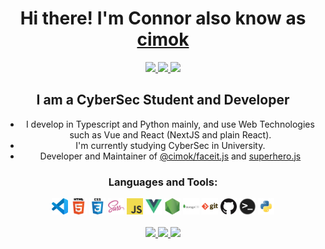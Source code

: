 <h1 align="center">Hi there! I'm Connor also know as <a href="https://cimok.co.uk">cimok</a></h1>

<div align="center">
  <a href="https://cimok.co.uk">
    <img src="https://img.shields.io/website?label=cimok.co.uk&style=for-the-badge&url=https%3A%2F%2Fcimok.co.uk" />
  </a>
  <a href="https://twitter.com/intent/follow?original_referer=https%3A%2F%2Fgithub.com%2Fcimok2000&screen_name=cimok2000">
    <img src="https://img.shields.io/twitter/follow/cimok2000?color=1DA1F2&logo=twitter&style=for-the-badge" />
  </a>
  <a href="https://ko-fi.com/X8X5A21AY">
    <img src="https://ko-fi.com/img/githubbutton_sm.svg" />
  </a>
</div>


<h2 align="center">I am a CyberSec Student and Developer</h2>

<ul align="center">
  <li>I develop in Typescript and Python mainly, and use Web Technologies such as Vue and React (NextJS and plain React).</li>
  <li>I'm currently studying CyberSec in University.</li>
  <li>Developer and Maintainer of <a href="https://github.com/cimok2000/faceit.js">@cimok/faceit.js</a> and <a href="https://github.com/cimok2000/superhero.js">superhero.js</a></li>
</ul>

<h3 align="center">Languages and Tools:</h3>

<div align="center">
  <img  alt="Visual Studio Code" width="26px" src="https://raw.githubusercontent.com/github/explore/80688e429a7d4ef2fca1e82350fe8e3517d3494d/topics/visual-studio-code/visual-studio-code.png" />
  <img  alt="HTML5" width="26px" src="https://raw.githubusercontent.com/github/explore/80688e429a7d4ef2fca1e82350fe8e3517d3494d/topics/html/html.png" />
  <img  alt="CSS3" width="26px" src="https://raw.githubusercontent.com/github/explore/80688e429a7d4ef2fca1e82350fe8e3517d3494d/topics/css/css.png" />
  <img  alt="Sass" width="26px" src="https://raw.githubusercontent.com/github/explore/80688e429a7d4ef2fca1e82350fe8e3517d3494d/topics/sass/sass.png" />
  <img  alt="JavaScript" width="26px" src="https://raw.githubusercontent.com/github/explore/80688e429a7d4ef2fca1e82350fe8e3517d3494d/topics/javascript/javascript.png" />
  <img  alt="Vue" width="26px" src="https://raw.githubusercontent.com/github/explore/80688e429a7d4ef2fca1e82350fe8e3517d3494d/topics/vue/vue.png" />
  <img  alt="Node.js" width="26px" src="https://raw.githubusercontent.com/github/explore/80688e429a7d4ef2fca1e82350fe8e3517d3494d/topics/nodejs/nodejs.png" />
  <img  alt="MongoDB" width="26px" src="https://raw.githubusercontent.com/github/explore/80688e429a7d4ef2fca1e82350fe8e3517d3494d/topics/mongodb/mongodb.png" />
  <img  alt="Git" width="26px" src="https://raw.githubusercontent.com/github/explore/80688e429a7d4ef2fca1e82350fe8e3517d3494d/topics/git/git.png" />
  <img  alt="GitHub" width="26px" src="https://raw.githubusercontent.com/github/explore/78df643247d429f6cc873026c0622819ad797942/topics/github/github.png" />
  <img  alt="Terminal" width="26px" src="https://raw.githubusercontent.com/github/explore/80688e429a7d4ef2fca1e82350fe8e3517d3494d/topics/terminal/terminal.png" />
  <img  alt="Python" width="26px" src="https://raw.githubusercontent.com/github/explore/80688e429a7d4ef2fca1e82350fe8e3517d3494d/topics/python/python.png" />
</div>

<br />

<div align="center">
  <a href="https://github.com/ryo-ma/github-profile-trophy">
    <img src="https://github-profile-trophy.vercel.app/?username=cimok2000&no-frame=true&theme=onedark&column=6&row=1" />
  </a>
  <a href="https://github.com/anuraghazra/github-readme-stats">
    <img src="https://github-readme-stats.vercel.app/api?username=cimok2000&count_private=true&show_icons=true&include_all_commits=true&hide_border=true&count_private=true&theme=radical&bg_color=0d1117">
  </a>
  <a href="https://github.com/anuraghazra/github-readme-stats">
    <img src="https://github-readme-stats.vercel.app/api/top-langs/?username=cimok2000&layout=compact&hide_border=true&theme=radical&bg_color=0d1117">
  </a>
</div>
